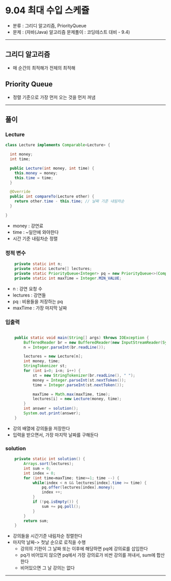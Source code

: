 # 9.04 최대 수입 스케쥴
- 분류 : 그리디 알고리즘, PriorityQueue
- 문제 : (자바(Java) 알고리즘 문제풀이 : 코딩테스트 대비 - 9.4)

---

## 그리디 알고리즘
- 매 순간의 최적해가 전체의 최적해

## Priority Queue
- 정렬 기준으로 가장 먼저 오는 것을 먼저 꺼냄

---

## 풀이

### Lecture
```java
class Lecture implements Comparable<Lecture> {

  int money;
  int time;

  public Lecture(int money, int time) {
    this.money = money;
    this.time = time;
  }

  @Override
  public int compareTo(Lecture other) {
    return other.time - this.time; // 날짜 기준 내림차순
  }

}
```
- money : 강연료
- time : ~일안에 와야한다
- 시간 기준 내림차순 정렬

### 정적 변수
```java
    private static int n;
    private static Lecture[] lectures;
    private static PriorityQueue<Integer> pq = new PriorityQueue<>(Comparator.reverseOrder());
    private static int maxTime = Integer.MIN_VALUE;
```
- n : 강연 요청 수
- lectures : 강연들
- pq : 비용들을 저장하는 pq
- maxTime : 가장 마지막 날짜

### 입출력
```java

    public static void main(String[] args) throws IOException {
        BufferedReader br = new BufferedReader(new InputStreamReader(System.in));
        n = Integer.parseInt(br.readLine());

        lectures = new Lecture[n];
        int money, time;
        StringTokenizer st;
        for (int i=0; i<n; i++) {
            st = new StringTokenizer(br.readLine(), " ");
            money = Integer.parseInt(st.nextToken());
            time = Integer.parseInt(st.nextToken());

            maxTime = Math.max(maxTime, time);
            lectures[i] = new Lecture(money, time);
        }
        int answer = solution();
        System.out.print(answer);
    }
```
- 강의 배열에 강의들을 저장한다
- 입력을 받으면서, 가장 마지막 날짜를 구해둔다

### solution
```java
    private static int solution() {
        Arrays.sort(lectures);
        int sum = 0;
        int index = 0;
        for (int time=maxTime; time>=1; time --) {
            while(index < n && lectures[index].time >= time) {
                pq.offer(lectures[index].money);
                index ++;
            }
            if (!pq.isEmpty()) {
                sum += pq.poll();
            }
        }
        return sum;
    }
```
- 강의들을 시간기준 내림차순 정렬한다
- 마지막 날짜-> 첫날 순으로 로직을 수행
  - 강의의 기한이 그 날짜 또는 이후에 해당하면 pq에 강의료를 삽입한다
  - pq가 비어있지 않으면 pq에서 가장 강의료가 비싼 강의를 꺼내서, sum에 합산한다
  - 비어있으면 그 날 강의는 없다

---
